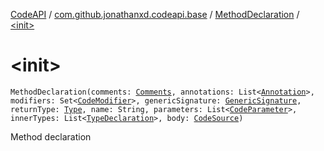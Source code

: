 [CodeAPI](../../index.md) / [com.github.jonathanxd.codeapi.base](../index.md) / [MethodDeclaration](index.md) / [&lt;init&gt;](.)

# &lt;init&gt;

`MethodDeclaration(comments: `[`Comments`](../../com.github.jonathanxd.codeapi.base.comment/-comments/index.md)`, annotations: List<`[`Annotation`](../-annotation/index.md)`>, modifiers: Set<`[`CodeModifier`](../-code-modifier/index.md)`>, genericSignature: `[`GenericSignature`](../../com.github.jonathanxd.codeapi.generic/-generic-signature/index.md)`, returnType: `[`Type`](http://docs.oracle.com/javase/6/docs/api/java/lang/reflect/Type.html)`, name: String, parameters: List<`[`CodeParameter`](../-code-parameter/index.md)`>, innerTypes: List<`[`TypeDeclaration`](../-type-declaration/index.md)`>, body: `[`CodeSource`](../../com.github.jonathanxd.codeapi/-code-source/index.md)`)`

Method declaration

